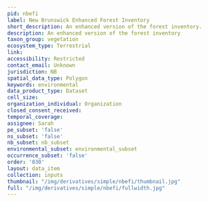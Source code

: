 ```yaml
---
pid: nbefi
label: New Brunswick Enhanced Forest Inventory
short_description: An enhanced version of the forest inventory.
description: An enhanced version of the forest inventory
taxon_group: vegetation
ecosystem_type: Terrestrial
link: 
accessibility: Restricted
contact_email: Unknown
jurisdiction: NB
spatial_data_type: Polygon
keywords: environmental
data_product_type: Dataset
cell_size: 
organization_individual: Organization
closed_consent_received: 
temporal_coverage: 
assignee: Sarah
pe_subset: 'false'
ns_subset: 'false'
nb_subset: nb_subset
environmental_subset: environmental_subset
occurrence_subset: 'false'
order: '030'
layout: data_item
collection: inputs
thumbnail: "/img/derivatives/simple/nbefi/thumbnail.jpg"
full: "/img/derivatives/simple/nbefi/fullwidth.jpg"
---
```


